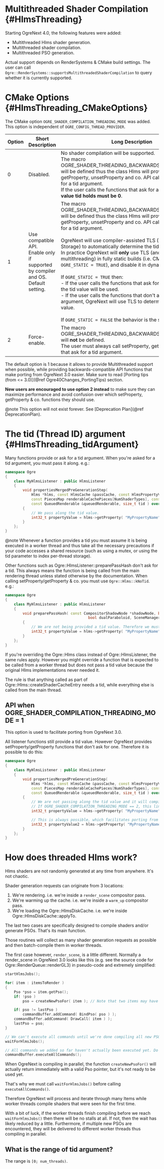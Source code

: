 # Multithreaded Shader Compilation {#HlmsThreading}

Starting OgreNext 4.0, the following features were added:
 - Multithreaded Hlms shader generation.
 - Multithreaded shader compilation.
 - Multithreaded PSO generation.

Actual support depends on RenderSystems & CMake build settings. The user can call `Ogre::RenderSystems::supportsMultithreadedShaderCompilation` to query whether it is currently supported.

# CMake Options {#HlmsThreading_CMakeOptions}

The CMake option `OGRE_SHADER_COMPILATION_THREADING_MODE` was added. This option is independent of `OGRE_CONFIG_THREAD_PROVIDER`.

| Option | Short Description                                                                 | Long Description                                                                                                                                                                                                                                                                                                                                                                                                                                                                                                                                                                                                                                                                                                                                                                                                                                           |
|--------|-----------------------------------------------------------------------------------|------------------------------------------------------------------------------------------------------------------------------------------------------------------------------------------------------------------------------------------------------------------------------------------------------------------------------------------------------------------------------------------------------------------------------------------------------------------------------------------------------------------------------------------------------------------------------------------------------------------------------------------------------------------------------------------------------------------------------------------------------------------------------------------------------------------------------------------------------------|
| 0      | Disabled.                                                                         | No shader compilation will be supported.<br/> The macro OGRE\_SHADER\_THREADING\_BACKWARDS\_COMPATIBLE\_API will be defined thus the class Hlms will provide setProperty, getProperty, unsetProperty and co. API calls that do not ask for a tid argument.<br/> If the user calls the functions that ask for a tid argument, **the value tid holds must be 0**.                                                                                                                                                                                                                                                                                                                                                                                                                                                                                                |
| 1      | Use compatible API.<br/>Enable only if supported by compiler and OS.<br/>Default setting. | The macro OGRE\_SHADER\_THREADING\_BACKWARDS\_COMPATIBLE\_API will be defined thus the class Hlms will provide setProperty, getProperty, unsetProperty and co. API calls that do not ask for a tid argument.<br/><br/>OgreNext will use compiler-assisted TLS (Thread Local Storage) to automatically determine the tid (thread ID) value. In practice OgreNext will **only** use TLS (and hence enabling multithreading) in fully static builds (i.e. CMake option `OGRE_STATIC = TRUE`), and disable it in dynamic library builds.<br/><br/> If `OGRE_STATIC = TRUE` then:<br/>  - If the user calls the functions that ask for a tid argument, the tid value will be used.<br/>  - If the user calls the functions that don't ask for a tid argument, OgreNext will use TLS to determine the correct tid value.<br/><br/>If `OGRE_STATIC = FALSE` the behavior is the same as Disabled. |
| 2      | Force-enable.                                                                     | The macro OGRE\_SHADER\_THREADING\_BACKWARDS\_COMPATIBLE\_API will **not** be defined.<br/> The user must always call setProperty, getProperty and co. that ask for a tid argument.                                                                                                                                                                                                                                                                                                                                                                                                                                                                                                                                                                                                                                                                        |

The default option is 1 because it allows to provide Multithreaded support when possible, while providing backwards-compatible API functions that make porting from OgreNext 3.0 easier. Make sure to read [Porting tips (from <= 3.0)](@ref Ogre40Changes_PortingTips) section.

**New users are encouraged to use option 2 instead** to make sure they can maximize performance and avoid confusion over which setProperty, getProperty \& co. functions they should use.

@note This option will not exist forever. See [Deprecation Plan](@ref DeprecationPlan).

# The tid (Thread ID) argument {#HlmsThreading_tidArgument}

Many functions provide or ask for a tid argument. When you're asked for a tid argument, you must pass it along. e.g.:

```cpp
namespace Ogre
{
    class MyHlmsListener : public HlmsListener
    {
        void propertiesMergedPreGenerationStep(
            Hlms *hlms, const HlmsCache &passCache, const HlmsPropertyVec &renderableCacheProperties,
            const PiecesMap renderableCachePieces[NumShaderTypes], const HlmsPropertyVec &properties,
            const QueuedRenderable &queuedRenderable, size_t tid ) override
        {
            // We pass along the tid value.
            int32_t propertyValue = hlms->getProperty( "MyPropertyName", tid );
        }
    };
}
```

@note Whenever a function provides a tid you must assume it is being executed in a worker thread and thus take all the necessary precautions if your code accesses a shared resource (such as using a mutex, or using the tid parameter to index per-thread storage).

Other functions such as Ogre::HlmsListener::preparePassHash don't ask for a tid. This always means the function is being called from the main rendering thread unless stated otherwise by the documentation. When calling setProperty/getProperty \& co. you must use `Ogre::Hlms::kNoTid`. e.g.:

```cpp
namespace Ogre
{
    class MyHlmsListener : public HlmsListener
    {
        void preparePassHash( const CompositorShadowNode *shadowNode, bool casterPass,
                                      bool dualParaboloid, SceneManager *sceneManager, Hlms *hlms ) override
        {
            // We are not being provided a tid value. Therefore we must pass kNoTid instead.
            int32_t propertyValue = hlms->getProperty( "MyPropertyName", Hlms::kNoTid );
        }
    };
}
```

If you're overriding the Ogre::Hlms class instead of Ogre::HlmsListener, the same rules apply. However you might override a function that is expected to be called from a worker thread but does not pass a tid value because the original Hlms implementations never needed it.

The rule is that anything called as part of Ogre::Hlms::createShaderCacheEntry needs a tid, while everything else is called from the main thread.

## API when OGRE_SHADER_COMPILATION_THREADING_MODE = 1

This option is used to facilitate porting from OgreNext 3.0.

All listener functions still provide a tid value. However OgreNext provides setProperty/getProperty functions that don't ask for one. Therefore it is possible to do this:

```cpp
namespace Ogre
{
    class MyHlmsListener : public HlmsListener
    {
        void propertiesMergedPreGenerationStep(
            Hlms *hlms, const HlmsCache &passCache, const HlmsPropertyVec &renderableCacheProperties,
            const PiecesMap renderableCachePieces[NumShaderTypes], const HlmsPropertyVec &properties,
            const QueuedRenderable &queuedRenderable, size_t tid ) override
        {
            // We are not passing along the tid value and it will compile if OGRE_SHADER_COMPILATION_THREADING_MODE < 2.
            // If OGRE_SHADER_COMPILATION_THREADING_MODE == 2, this line will not compile.
            int32_t propertyValue = hlms->getProperty( "MyPropertyName" );

            // This is always possible, which facilitates porting from OgreNext 3.0.
            int32_t propertyValue2 = hlms->getProperty( "MyPropertyName", tid );
        }
    };
}
```

# How does threaded Hlms work?

Hlms shaders are not randomly generated at any time from anywhere. It's not chaotic.

Shader generation requests can originate from 3 locations:

1. We're rendering. i.e. we're inside a `render_scene` compositor pass.
2. We're warming up the cache. i.e. we're inside a `warm_up` compositor pass.
3. We're loading the Ogre::HlmsDiskCache. i.e. we're inside Ogre::HlmsDiskCache::applyTo.

The last two cases are specifically designed to compile shaders and/or generate PSOs. That's its main function.

Those routines will collect as many shader generation requests as possible and then batch-compile them in worker threads.

The first case however, `render_scene`, is a little different. Normally a render_scene in OgreNext 3.0 looks like this (e.g. see the source code for Ogre::RenderQueue::renderGL3) in pseudo-code and extremely simplified:


```cpp
startHlmsJobs();

for( item : itemsToRender )
{
    Pso *pso = item.getPso();
    if( !pso )
        pso = createNewPsoFor( item ); // Note that two items may have the same PSO

    if( pso != lastPso )
        commandBuffer.addCommand( BindPso( pso ) );
    commandBuffer.addCommand( DrawCall( item ) );
    lastPso = pso;
}

// We can't execute all commands until we're done compiling all new PSOs.
waitForHlmsJobs();

// All commands we added so far haven't actually been executed yet. Do that now.
commandBuffer.executeAllCommands();
```

When OgreNext is compiling in parallel, the function `createNewPsoFor()` will actually return immediately with a valid Pso pointer, but it's not ready to be used yet.

That's why we must call `waitForHlmsJobs()` before calling `executeAllCommands()`.

Therefore OgreNext will process and iterate through many Items while worker threads compile shaders that were seen for the first time.

With a bit of luck, if the worker threads finish compiling before we reach `waitForHlmsJobs()` then there will be no stalls at all. If not, then the wait has likely reduced by a little. Furthermore, if multiple new PSOs are encountered, they will be delivered to different worker threads thus compiling in parallel.

## What is the range of tid argument?

The range is `[0; num_threads)`.